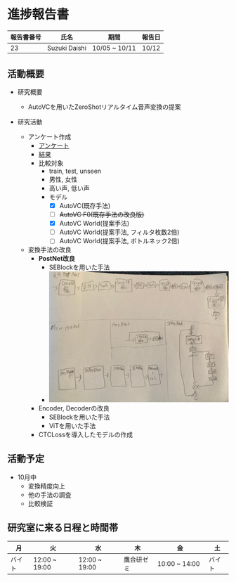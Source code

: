 
# 進捗報告書

報告書番号 | 氏名   | 期間         | 報告日
----- | ---- | ---------- | ---
23    | Suzuki Daishi | 10/05 ~ 10/11 | 10/12

## 活動概要

- 研究概要
  - AutoVCを用いたZeroShotリアルタイム音声変換の提案

- 研究活動
  - アンケート作成
    - [アンケート](https://suzukidaishi.github.io/pd3-enquete/)
    - [結果](https://docs.google.com/spreadsheets/d/1_UgoNn5r50J8VTf8kDrYBOdPEx1jQj2fIb6xzk5-fOw/edit?usp=sharing)
    - 比較対象
      - train, test, unseen
      - 男性, 女性
      - 高い声, 低い声
      - モデル
        - [x] AutoVC(既存手法)
        - [ ] ~~AutoVC F0(既存手法の改良版)~~
        - [x] AutoVC World(提案手法)
        - [ ] AutoVC World(提案手法, フィルタ枚数2倍)
        - [ ] AutoVC World(提案手法, ボトルネック2倍)
  - 変換手法の改良
    - **PostNet改良**
      - SEBlockを用いた手法
      - ![](../images/IMG_1380.jpg)
    - Encoder, Decoderの改良
      - SEBlockを用いた手法
      - ViTを用いた手法
    - CTCLossを導入したモデルの作成

## 活動予定

- 10月中
  - 変換精度向上
  - 他の手法の調査
  - 比較検証

## 研究室に来る日程と時間帯

| 月             | 火            | 水            | 木            | 金             | 土
| ------------- | ------------- | ------------- | ------------- | ------------- | -------------
| バイト | 12:00 ~ 19:00  | 12:00 ~ 19:00 | 鷹合研ゼミ | 10:00 ~ 14:00　| バイト